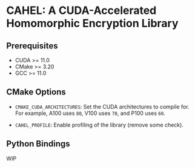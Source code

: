 # CAHEL: A CUDA-Accelerated Homomorphic Encryption Library

## Prerequisites

- CUDA >= 11.0
- CMake >= 3.20
- GCC >= 11.0

## CMake Options

- `CMAKE_CUDA_ARCHITECTURES`: Set the CUDA architectures to compile for. For example, A100 uses `80`, V100 uses `70`, and P100 uses `60`.

- `CAHEL_PROFILE`: Enable profiling of the library (remove some check).

## Python Bindings

WIP
